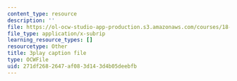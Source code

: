 ```yaml
---
content_type: resource
description: ''
file: https://ol-ocw-studio-app-production.s3.amazonaws.com/courses/18-03sc-differential-equations-fall-2011/271df2682647af083d143d4b05deebfb_pUFSXhoazY8.srt
file_type: application/x-subrip
learning_resource_types: []
resourcetype: Other
title: 3play caption file
type: OCWFile
uid: 271df268-2647-af08-3d14-3d4b05deebfb
---
```

